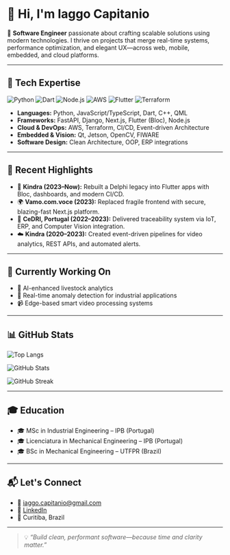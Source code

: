 
# 👋 Hi, I'm Iaggo Capitanio

🎯 **Software Engineer** passionate about crafting scalable solutions using modern technologies. I thrive on projects that merge real-time systems, performance optimization, and elegant UX—across web, mobile, embedded, and cloud platforms.

---

## 🔧 Tech Expertise

![Python](https://img.shields.io/badge/Python-3776AB?style=flat&logo=python&logoColor=white)
![Dart](https://img.shields.io/badge/Dart-0175C2?style=flat&logo=dart&logoColor=white)
![Node.js](https://img.shields.io/badge/Node.js-339933?style=flat&logo=node.js&logoColor=white)
![AWS](https://img.shields.io/badge/AWS-232F3E?style=flat&logo=amazon-aws&logoColor=white)
![Flutter](https://img.shields.io/badge/Flutter-02569B?style=flat&logo=flutter&logoColor=white)
![Terraform](https://img.shields.io/badge/Terraform-623CE4?style=flat&logo=terraform&logoColor=white)

- **Languages:** Python, JavaScript/TypeScript, Dart, C++, QML  
- **Frameworks:** FastAPI, Django, Next.js, Flutter (Bloc), Node.js  
- **Cloud & DevOps:** AWS, Terraform, CI/CD, Event-driven Architecture  
- **Embedded & Vision:** Qt, Jetson, OpenCV, FIWARE  
- **Software Design:** Clean Architecture, OOP, ERP integrations

---

## 🌟 Recent Highlights

- 📱 **Kindra (2023–Now):** Rebuilt a Delphi legacy into Flutter apps with Bloc, dashboards, and modern CI/CD.
- 🌍 **Vamo.com.voce (2023):** Replaced fragile frontend with secure, blazing-fast Next.js platform.
- 🧠 **CeDRI, Portugal (2022–2023):** Delivered traceability system via IoT, ERP, and Computer Vision integration.
- ☁️ **Kindra (2020–2023):** Created event-driven pipelines for video analytics, REST APIs, and automated alerts.

---

## 🚧 Currently Working On

- 🧠 AI-enhanced livestock analytics  
- 🧪 Real-time anomaly detection for industrial applications  
- 📹 Edge-based smart video processing systems

---

## 📊 GitHub Stats

![Top Langs](https://github-readme-stats.vercel.app/api/top-langs/?username=iaggocapitanio1&layout=compact&theme=midnight-purple&hide=html,css)

![GitHub Stats](https://github-readme-stats.vercel.app/api?username=iaggocapitanio1&show_icons=true&theme=midnight-purple)

![GitHub Streak](https://streak-stats.demolab.com?user=iaggocapitanio1&theme=midnight-purple&hide_border=false)

---

<!--
## 📌 Featured Projects

- 🔎 [**kindra-track**](https://github.com/iaggocapitanio1/kindra-track): Cross-platform livestock tracking using Flutter + Bloc.
- 🎥 [**video-processing-pipeline**](https://github.com/iaggocapitanio1/video-pipeline): Event-driven system for smart video analytics.
- 🛰️ [**iot-erp-integration**](https://github.com/iaggocapitanio1/iot-erp): Backend integrating FIWARE IoT and ERP for real-time traceability.
-->


## 🎓 Education

- 🎓 MSc in Industrial Engineering – IPB (Portugal)  
- 🎓 Licenciatura in Mechanical Engineering – IPB (Portugal)  
- 🎓 BSc in Mechanical Engineering – UTFPR (Brazil)

---

## 📬 Let's Connect

- 📧 iaggo.capitanio@gmail.com  
- 💼 [LinkedIn](https://linkedin.com/in/iaggocapitanio1)  
- 📍 Curitiba, Brazil

---

> 💡 *“Build clean, performant software—because time and clarity matter.”*
